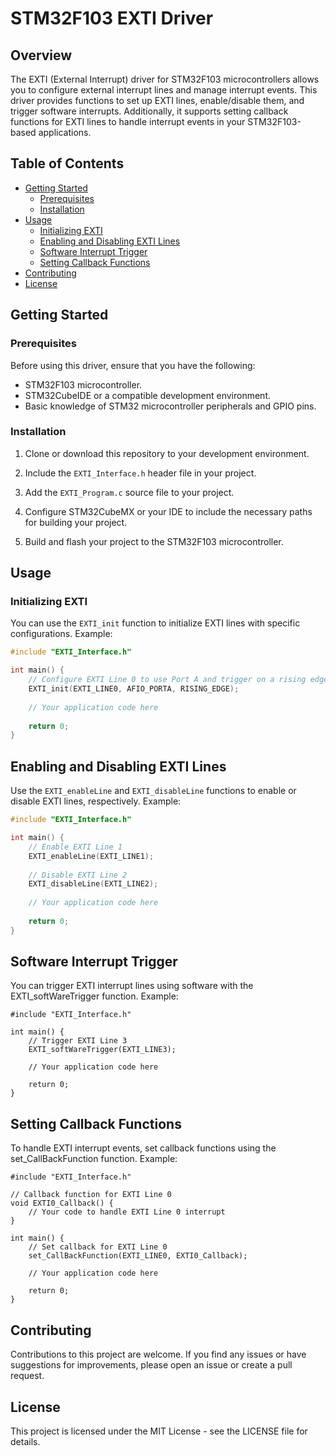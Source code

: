 # STM32F103 EXTI Driver

## Overview

The EXTI (External Interrupt) driver for STM32F103 microcontrollers allows you to configure external interrupt lines and manage interrupt events. This driver provides functions to set up EXTI lines, enable/disable them, and trigger software interrupts. Additionally, it supports setting callback functions for EXTI lines to handle interrupt events in your STM32F103-based applications.

## Table of Contents

- [Getting Started](#getting-started)
  - [Prerequisites](#prerequisites)
  - [Installation](#installation)
- [Usage](#usage)
  - [Initializing EXTI](#initializing-exti)
  - [Enabling and Disabling EXTI Lines](#enabling-and-disabling-exti-lines)
  - [Software Interrupt Trigger](#software-interrupt-trigger)
  - [Setting Callback Functions](#setting-callback-functions)
- [Contributing](#contributing)
- [License](#license)

## Getting Started

### Prerequisites

Before using this driver, ensure that you have the following:

- STM32F103 microcontroller.
- STM32CubeIDE or a compatible development environment.
- Basic knowledge of STM32 microcontroller peripherals and GPIO pins.

### Installation

1. Clone or download this repository to your development environment.

2. Include the `EXTI_Interface.h` header file in your project.

3. Add the `EXTI_Program.c` source file to your project.

4. Configure STM32CubeMX or your IDE to include the necessary paths for building your project.

5. Build and flash your project to the STM32F103 microcontroller.

## Usage

### Initializing EXTI

You can use the `EXTI_init` function to initialize EXTI lines with specific configurations. Example:

```c
#include "EXTI_Interface.h"

int main() {
    // Configure EXTI Line 0 to use Port A and trigger on a rising edge
    EXTI_init(EXTI_LINE0, AFIO_PORTA, RISING_EDGE);
    
    // Your application code here
    
    return 0;
}
````
## Enabling and Disabling EXTI Lines
Use the `EXTI_enableLine` and `EXTI_disableLine` functions to enable or disable EXTI lines, respectively. Example:
``````c
#include "EXTI_Interface.h"

int main() {
    // Enable EXTI Line 1
    EXTI_enableLine(EXTI_LINE1);
    
    // Disable EXTI Line 2
    EXTI_disableLine(EXTI_LINE2);
    
    // Your application code here
    
    return 0;
}
```````
## Software Interrupt Trigger
You can trigger EXTI interrupt lines using software with the EXTI_softWareTrigger function. Example:
`````
#include "EXTI_Interface.h"

int main() {
    // Trigger EXTI Line 3
    EXTI_softWareTrigger(EXTI_LINE3);
    
    // Your application code here
    
    return 0;
}
``````
## Setting Callback Functions
To handle EXTI interrupt events, set callback functions using the set_CallBackFunction function. Example:

`````
#include "EXTI_Interface.h"

// Callback function for EXTI Line 0
void EXTI0_Callback() {
    // Your code to handle EXTI Line 0 interrupt
}

int main() {
    // Set callback for EXTI Line 0
    set_CallBackFunction(EXTI_LINE0, EXTI0_Callback);
    
    // Your application code here
    
    return 0;
}
``````
## Contributing 
Contributions to this project are welcome. If you find any issues or have suggestions for improvements, please open an issue or create a pull request.

## License
This project is licensed under the MIT License - see the LICENSE file for details.
